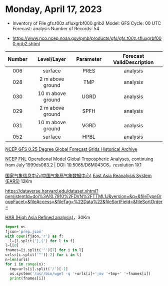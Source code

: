 # Monday, April 17, 2023

- Inventory of File gfs.t00z.sfluxgrbf000.grib2
Model:	GFS
Cycle:	00 UTC
Forecast:	analysis
Number of Records:	54

- https://www.nco.ncep.noaa.gov/pmb/products/gfs/gfs.t00z.sfluxgrbf000.grib2.shtml

Number|Level/Layer|Parameter|Forecast ValidDescription
:-:|:-:|:-:|:-:
006|surface|PRES|analysis|Pressure [Pa]
028|2 m above ground|TMP|analysis|Temperature [K]
030|10 m above ground|UGRD|analysis|U-Component of Wind [m/s]
029|2 m above ground|SPFH|analysis|Specific Humidity [kg/kg]
031|10 m above ground|VGRD|analysis|V-Component of Wind [m/s]
052|surface|HPBL|analysis|Planetary Boundary Layer Height [m]

[NCEP GFS 0.25 Degree Global Forecast Grids Historical Archive](https://rda.ucar.edu/datasets/ds084.1/)

[NCEP FNL](https://rda.ucar.edu/datasets/ds083.2/dataaccess/)  Operational Model Global Tropospheric Analyses, continuing from July 1999ds083.2 | DOI: 10.5065/D6M043C6，resolution 1X1

[国家气象信息中心(中国气象局气象数据中心)](http://data.cma.cn/)
[East Asia Reanalysis System (EARS)](https://zenodo.org/record/7404918#.ZDziHnbP1PY) 12Km

https://dataverse.harvard.edu/dataset.xhtml?persistentId=doi%3A10.7910%2FDVN%2FTTML1J&version=&q=&fileTypeGroupFacet=&fileAccess=&fileTag=%22Data%22&fileSortField=&fileSortOrder=

[HAR (High Asia Refined analysis)](https://esdynamics.geo.uni-tuebingen.de/wiki/index.php/modeling/66-har-high-asia-refined-analysis)，30Km

```python
import os
fjson='prep.json'
with open(fjson,'r') as f:
  l=[l.split('},{') for l in f]
l=l[0]
fnames=[i.split('"')[7] for i in l]
urls=[i.split('"')[-2] for i in l]
n=len(urls)
for i in range(n):
  tmp=urls[i].split('/')[-1]
  os.system('/usr/bin/wget -q '+urls[i]+';mv '+tmp+' '+fnames[i])
  print(fnames[i])
```